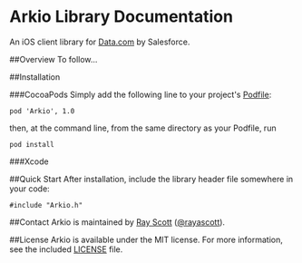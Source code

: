 Arkio Library Documentation
===========================
An iOS client library for [Data.com](http://data.com) by Salesforce.


##Overview
To follow...

##Installation

###CocoaPods
Simply add the following line to your project's [Podfile](http://docs.cocoapods.org/podfile.html):

```
pod 'Arkio', 1.0
```
then, at the command line, from the same directory as your Podfile, run
 
```
pod install
```

###Xcode

##Quick Start
After installation, include the library header file somewhere in your code:

```
#include "Arkio.h"
```

##Contact
Arkio is maintained by [Ray Scott](https://github.com/rayascott) ([@rayascott](http://www.twitter.com/rayascott)).

##License
Arkio is available under the MIT license. For more information, see the included [LICENSE](./LICENSE) file.

